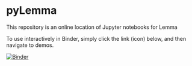 # pyLemma

This repository is an online location of Jupyter notebooks for Lemma 

To use interactively in Binder, simply click the link (icon) below, and then navigate to demos. 

[![Binder](https://mybinder.org/badge_logo.svg)](https://mybinder.org/v2/gh/tirons/pyLemma/master)
